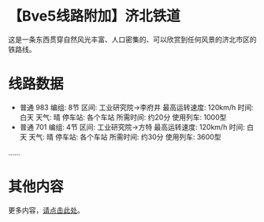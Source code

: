 # 【Bve5线路附加】济北铁道

这是一条东西贯穿自然风光丰富、人口密集的、可以欣赏到任何风景的济北市区的铁路线。

# 线路数据

- 普通 983 
编组: 8节
区间: 工业研究院→李府井
最高运转速度: 120km/h
时间: 白天
天气: 晴
停车站: 各个车站
所需时间: 约20分
使用列车: 1000型
- 普通 701 
编组: 4节
区间: 工业研究院→方特
最高运转速度: 120km/h
时间: 白天
天气: 晴
停车站: 各个车站
所需时间: 约30分
使用列车: 3600型

......

# 其他内容

更多内容，[请点击此处](https://www.happinessrailway.com)。
